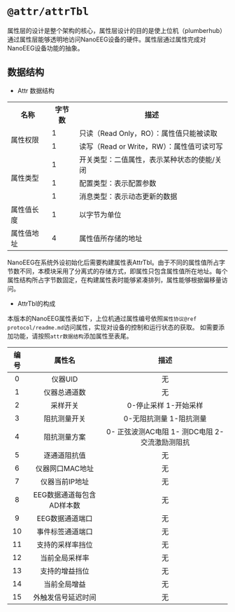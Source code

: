 `@attr/attrTbl`
================
属性层的设计是整个架构的核心，属性层设计的目的是使上位机（plumberhub）通过属性层能够透明地访问NanoEEG设备的硬件。属性层通过属性完成对NanoEEG设备功能的抽象。

## 数据结构

- Attr 数据结构

<table class="table table-bordered table-striped table-condensed">
	<tr>
	    <th>名称</th>
	    <th>字节数</th>
	    <th>描述</th>  
	</tr>
	<tr>
	    <td rowspan="2">属性权限</td>
	    <td>1</td>
        <td>只读（Read Only，RO）：属性值只能被读取</td>
	</tr>
	<tr>
	    <td>1</td>
	    <td>读写（Read or Write，RW）：属性值可读可写</td>
	</tr>
	<tr>
	    <td rowspan="3">属性类型</td>
	    <td>1</td>
        <td>开关类型：二值属性，表示某种状态的使能/关闭</td>
	</tr>
	<tr>
	    <td>1</td>
	    <td>配置类型：表示配置参数</td>
	</tr>
	<tr>
	    <td>1</td>
	    <td>消息类型：表示动态更新的数据</td>
	</tr>    
	<tr>
        <td>属性值长度</td>
	    <td>1</td>
	    <td>以字节为单位</td>
	</tr>   
 	<tr>
        <td>属性值地址</td>
	    <td>4</td>
	    <td>属性值所存储的地址</td>
	</tr>      
</table>

NanoEEG在系统外设初始化后需要构建属性表AttrTbl。由于不同的属性值所占字节数不同，本模块采用了分离式的存储方式，即属性只包含属性值所在地址。每个属性结构所占字节数固定，在构建属性表时能够紧凑排列，属性能够根据偏移量访问。

- AttrTbl的构成

本版本的NanoEEG属性表如下，上位机通过属性编号依照`属性协议@ref protocol/readme.md`访问属性，实现对设备的控制和运行状态的获取。
如需要添加功能，请按照`attr数据结构`添加属性至表尾。

|编号|属性名|        描述       |
|:--:|:----:|:-----------------:|
| 0 |仪器UID|无|
| 1 |仪器总通道数|无|
| 2 |采样开关|0-停止采样 1-开始采样|
| 3 |阻抗测量开关|0-无阻抗测量 1-阻抗测量|
| 4 |阻抗测量方案|0- 正弦波测AC电阻 1- 测DC电阻 2- 交流激励测阻抗|
| 5 |逐通道阻抗值|无|
| 6 |仪器网口MAC地址|无|
| 7 |仪器当前IP地址|无|
| 8 |EEG数据通道每包含AD样本数|无|
| 9 |EEG数据通道端口|无|
| 10 |事件标签通道端口|无|
| 11 |支持的采样率挡位|无|
| 12 |当前全局采样率|无|
| 13 |支持的增益挡位|无|
| 14 |当前全局增益|无|
| 15 |外触发信号延迟时间|无|
